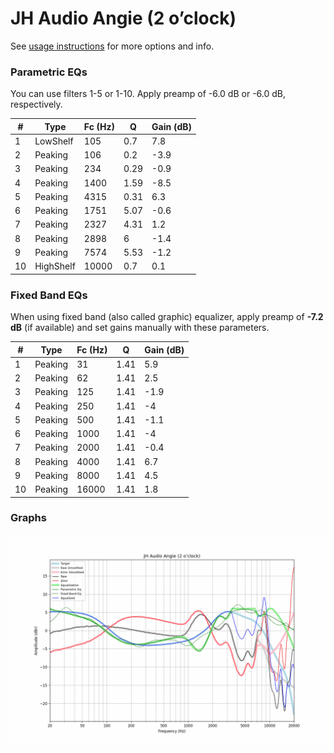 # JH Audio Angie (2 o’clock)
See [usage instructions](https://github.com/jaakkopasanen/AutoEq#usage) for more options and info.

### Parametric EQs
You can use filters 1-5 or 1-10. Apply preamp of -6.0 dB or -6.0 dB, respectively.

|   # | Type      |   Fc (Hz) |    Q |   Gain (dB) |
|-----|-----------|-----------|------|-------------|
|   1 | LowShelf  |       105 | 0.7  |         7.8 |
|   2 | Peaking   |       106 | 0.2  |        -3.9 |
|   3 | Peaking   |       234 | 0.29 |        -0.9 |
|   4 | Peaking   |      1400 | 1.59 |        -8.5 |
|   5 | Peaking   |      4315 | 0.31 |         6.3 |
|   6 | Peaking   |      1751 | 5.07 |        -0.6 |
|   7 | Peaking   |      2327 | 4.31 |         1.2 |
|   8 | Peaking   |      2898 | 6    |        -1.4 |
|   9 | Peaking   |      7574 | 5.53 |        -1.2 |
|  10 | HighShelf |     10000 | 0.7  |         0.1 |

### Fixed Band EQs
When using fixed band (also called graphic) equalizer, apply preamp of **-7.2 dB** (if available) and set gains manually with these parameters.

|   # | Type    |   Fc (Hz) |    Q |   Gain (dB) |
|-----|---------|-----------|------|-------------|
|   1 | Peaking |        31 | 1.41 |         5.9 |
|   2 | Peaking |        62 | 1.41 |         2.5 |
|   3 | Peaking |       125 | 1.41 |        -1.9 |
|   4 | Peaking |       250 | 1.41 |        -4   |
|   5 | Peaking |       500 | 1.41 |        -1.1 |
|   6 | Peaking |      1000 | 1.41 |        -4   |
|   7 | Peaking |      2000 | 1.41 |        -0.4 |
|   8 | Peaking |      4000 | 1.41 |         6.7 |
|   9 | Peaking |      8000 | 1.41 |         4.5 |
|  10 | Peaking |     16000 | 1.41 |         1.8 |

### Graphs
![](./JH%20Audio%20Angie%20(2%20o%E2%80%99clock).png)
